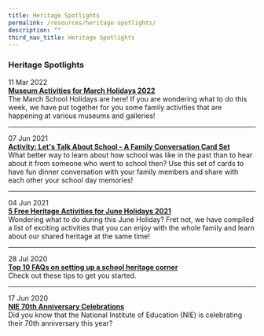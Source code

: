 ```yaml
---
title: Heritage Spotlights
permalink: /resources/heritage-spotlights/
description: ""
third_nav_title: Heritage Spotlights
---
```

### **Heritage Spotlights**
11 Mar 2022<br>
**[Museum Activities for March Holidays 2022](https://staging.d1yxymztqoj7qn.amplifyapp.com/resources/heritage-spotlights/museum-activities-for-march/)**
<br>The March School Holidays are here! If you are wondering what to do this week, we have put together for you some family activities that are happening at various museums and galleries!

----------------------------------------------

07 Jun 2021<br>
**[Activity: Let's Talk About School - A Family Conversation Card Set](https://staging.d1yxymztqoj7qn.amplifyapp.com/resources/heritage-spotlights/activity-lets-talk-about-school/)**
<br>What better way to learn about how school was like in the past than to hear about it from someone who went to school then? Use this set of cards to have fun dinner conversation with your family members and share with each other your school day memories!

----------------------------------------------

04 Jun 2021<br>
**[5 Free Heritage Activities for June Holidays 2021](https://staging.d1yxymztqoj7qn.amplifyapp.com/resources/heritage-spotlights/5-free-heritage-activities-for-june-hol/)**
<br>Wondering what to do during this June Holiday? Fret not, we have compiled a list of exciting activities that you can enjoy with the whole family and learn about our shared heritage at the same time!

----------------------------------------------

28 Jul 2020<br>
**[Top 10 FAQs on setting up a school heritage corner](https://staging.d1yxymztqoj7qn.amplifyapp.com/resources/heritage-spotlights/top-10-faqs-on-setting-up-a-school-heritage-corner/)**
<br>Check out these tips to get you started.

----------------------------------------------

17 Jun 2020<br>
**[NIE 70th Anniversary Celebrations](https://staging.d1yxymztqoj7qn.amplifyapp.com/resources/heritage-spotlights/nie-70th-anniversary-celebrations/)**
<br>Did you know that the National Institute of Education (NIE) is celebrating their 70th anniversary this year?